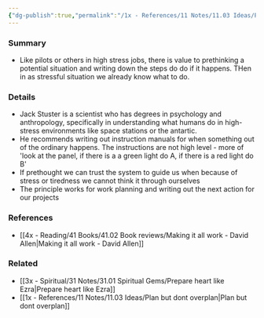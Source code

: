 ```yaml
---
{"dg-publish":true,"permalink":"/1x - References/11 Notes/11.03 Ideas/Prethink situations and write down the steps to do/","title":"Prethink situations and write down the steps to do","created":"2023-10-23T19:15:54.000+03:00","updated":"2024-02-14T20:18:25.312+03:00"}
---
```



### Summary
- Like pilots or others in high stress jobs, there is value to prethinking a potential situation and writing down the steps do do if it happens. THen in as stressful situation we already know what to do.

### Details
- Jack Stuster is a scientist who has degrees in psychology and anthropology, specifically in understanding what humans do in high-stress environments like space stations or the antartic.
- He recommends writing out instruction manuals for when something out of the ordinary happens. The instructions are not high level - more of 'look at the panel, if there is a a green light do A, if there is a red light do B'
- If prethought we can trust the system to guide us when because of stress or tiredness we cannot think it through ourselves
- The principle works for work planning and writing out the next action for our projects

### References
- [[4x - Reading/41 Books/41.02 Book reviews/Making it all work - David Allen\|Making it all work - David Allen]]

### Related
- [[3x - Spiritual/31 Notes/31.01 Spiritual Gems/Prepare heart like Ezra\|Prepare heart like Ezra]]
- [[1x - References/11 Notes/11.03 Ideas/Plan but dont overplan\|Plan but dont overplan]]